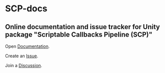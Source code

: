 # SCP-docs

Online documentation and issue tracker for Unity package "Scriptable Callbacks Pipeline (SCP)"
--

Open [Documentation](https://gogzydev.github.io/SCP-docs/api/html/index.html).

Create an [Issue](https://github.com/GogzyDev/SCP-docs/issues).

Join a [Discussion](https://github.com/GogzyDev/SCP-docs/discussions).
